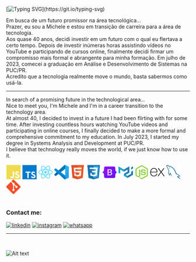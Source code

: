 [![Typing SVG](https://readme-typing-svg.herokuapp.com?font=Roboto&size=25&duration=5050&color=F70E0E&background=FDFDFD00&lines=The+technology+moves+the+world...)](https://git.io/typing-svg)

Em busca de um futuro promissor na área tecnológica...
<br>
Prazer, eu sou a Michele e estou em transição de carreira para a área de tecnologia. <br>
Aos quase 40 anos, decidi investir em um futuro com o qual eu flertava a certo tempo. Depois de investir inúmeras horas assistindo vídeos no YouTube e participando de cursos online, finalmente decidi firmar um compromisso mais formal e abrangente para minha formação. Em julho de 2023, comecei a graduação em Análise e Desenvolvimento de Sistemas na PUC/PR.
<br>
Acredito que a tecnologia realmente move o mundo, basta sabermos como usá-la.
<hr>
In search of a promising future in the technological area...
<br>
Nice to meet you, I'm Michele and I'm in a career transition to the technology area. <br>
At almost 40, I decided to invest in a future I had been flirting with for some time. After investing countless hours watching YouTube videos and participating in online courses, I finally decided to make a more formal and comprehensive commitment to my education. In July 2023, I started my degree in Systems Analysis and Development at PUC/PR.
<br>
I believe that technology really moves the world, if we just know how to use it.
<br>
<br>

<div style="display: inline_block" align="">
    <img align="center" alt="" height="40em" width="40em" src="https://raw.githubusercontent.com/devicons/devicon/master/icons/javascript/javascript-plain.svg">
    <img align="center" alt="" height="40em" width="40em" src="https://raw.githubusercontent.com/devicons/devicon/master/icons/typescript/typescript-plain.svg">
    <img align="center" alt="" height="40em" width="40em" src="https://raw.githubusercontent.com/devicons/devicon/master/icons/react/react-original.svg">
    <img align="center" alt="" height="40em" width="40em" src="https://raw.githubusercontent.com/devicons/devicon/master/icons/vscode/vscode-original.svg">
    <img align="center" alt="" height="40em" width="40em" src="https://raw.githubusercontent.com/devicons/devicon/master/icons/html5/html5-original.svg">
    <img align="center" alt="" height="40em" width="40em" src="https://raw.githubusercontent.com/devicons/devicon/master/icons/css3/css3-original.svg">
    <img align="center" alt="" height="40em" width="40em" src="https://raw.githubusercontent.com/devicons/devicon/master/icons/bootstrap/bootstrap-original.svg">
    <img align="center" alt="" height="40em" width="40em" src="https://raw.githubusercontent.com/devicons/devicon/master/icons/materialui/materialui-original.svg">
    <img align="center" alt="" height="40em" width="40em" src="https://raw.githubusercontent.com/devicons/devicon/master/icons/nodejs/nodejs-original.svg">
    <img align="center" alt="" height="40em" width="40em" src="https://raw.githubusercontent.com/devicons/devicon/master/icons/express/express-original.svg">
    <img align="center" alt="" height="40em" width="40em" src="https://raw.githubusercontent.com/devicons/devicon/master/icons/mysql/mysql-original.svg">
    <img align="center" alt="" height="40em" width="40em" src="https://raw.githubusercontent.com/devicons/devicon/master/icons/git/git-original.svg">
</div>
    <br>

<!-- ![HTML](https://img.shields.io/badge/HTML5-E34F26?style=for-the-badge&logo=html5&logoColor=white)&nbsp;
![CSS](https://img.shields.io/badge/CSS3-1572B6?style=for-the-badge&logo=css3&logoColor=white)&nbsp;
![JavaScript](https://img.shields.io/badge/JavaScript-F7DF1E?style=for-the-badge&logo=javascript&logoColor=black)&nbsp;
![GitHub](https://img.shields.io/badge/GitHub-100000?style=for-the-badge&logo=github&logoColor=white)&nbsp;
![TypeScript](https://img.shields.io/badge/TypeScript-007ACC?style=for-the-badge&logo=typescript&logoColor=white)&nbsp;
![React](https://img.shields.io/badge/React-20232A?style=for-the-badge&logo=react&logoColor=61DAFB)&nbsp;
![Node.JS](https://img.shields.io/badge/Node.js-43853D?style=for-the-badge&logo=node.js&logoColor=white)&nbsp;
![Bootstrap](https://img.shields.io/badge/Bootstrap-563D7C?style=for-the-badge&logo=bootstrap&logoColor=white)&nbsp;
![MaterialUI](	https://img.shields.io/badge/Material--UI-0081CB?style=for-the-badge&logo=material-ui&logoColor=white)&nbsp;
![Visual Studio Code](https://img.shields.io/badge/Visual_Studio_Code-0078D4?style=for-the-badge&logo=visual%20studio%20code&logoColor=white)&nbsp; -->

<div>
    <h3>Contact me:</h3>
     <a href="https://www.linkedin.com/in/micheleladanivski84/"><img src="https://img.shields.io/badge/LinkedIn-0077B5?style=for-the-badge&logo=linkedin&logoColor=white" alt="linkedin" width="100px"></a>
     <a href="https://www.instagram.com/mikarumi_art/"><img src="https://img.shields.io/badge/Instagram-E4405F?style=for-the-badge&logo=instagram&logoColor=white" alt="instagram" width="113px"></a>
     <a href="https://api.whatsapp.com/send?phone=5541992447523"><img src="https://img.shields.io/badge/WhatsApp-25D366?style=for-the-badge&logo=whatsapp&logoColor=white" alt="whatsapp" width="107px"></a>
</div>
<hr>
<!-- <div>
    <img src="assets/sewa-rumah-nak-baya-bile.gif" alt="repeat" width="375px" srcset="">
</div> -->
<br>

![Alt text](https://spotify-recently-played-readme.vercel.app/api?user=22nkhb6bhi6fxrzgbcb65xdia)
  

